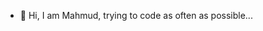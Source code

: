 - 👋 Hi, I am Mahmud, trying to code as often as possible...
<!---
1stMahmut/1stMahmut is a ✨ special ✨ repository because its `README.md` (this file) appears on your GitHub profile.
You can click the Preview link to take a look at your changes.
--->
